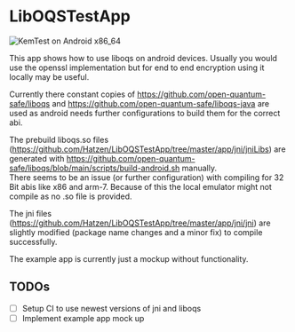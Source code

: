 # LibOQSTestApp
  
![KemTest on Android x86_64](https://github.com/Hatzen/LibOQSTestApp/workflows/Test%20Liboqs%20on%20Android/badge.svg?branch=master) 

This app shows how to use liboqs on android devices. Usually you would use the openssl implementation but for end to end encryption using it locally may be useful.  

Currently there constant copies of https://github.com/open-quantum-safe/liboqs and https://github.com/open-quantum-safe/liboqs-java are used as android needs further configurations to build them for the correct abi.

The prebuild liboqs.so files (https://github.com/Hatzen/LibOQSTestApp/tree/master/app/jni/jniLibs) are generated with https://github.com/open-quantum-safe/liboqs/blob/main/scripts/build-android.sh manually.  
There seems to be an issue (or further configuration) with compiling for 32 Bit abis like x86 and arm-7. Because of this the local emulator might not compile as no .so file is provided.

The jni files (https://github.com/Hatzen/LibOQSTestApp/tree/master/app/jni/jni) are slightly modified (package name changes and a minor fix) to compile successfully. 

The example app is currently just a mockup without functionality. 

## TODOs
 - [ ] Setup CI to use newest versions of jni and liboqs
 - [ ] Implement example app mock up
